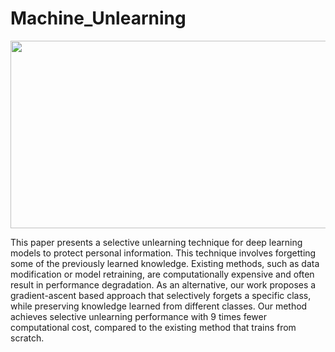 # Machine_Unlearning


<img src="https://github.com/DASH-Lab/Machine_Unlearning/assets/44949723/47181cf5-c718-4f28-898b-949078e8d800.png" width="600" height="300"/>


This paper presents a selective unlearning technique for deep learning models to protect personal information. This technique involves forgetting some of the previously learned knowledge. Existing methods, such as data modification or model retraining, are computationally expensive and often result in performance degradation. As an alternative, our work proposes a gradient-ascent based approach that selectively forgets a specific class, while preserving knowledge learned from different classes. Our method achieves selective unlearning performance with 9 times fewer computational cost, compared to the existing method that trains from scratch.
